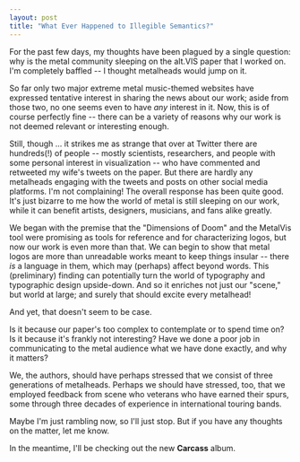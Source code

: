 ```yaml
---
layout: post
title: "What Ever Happened to Illegible Semantics?"
---
```


For the past few days, my thoughts have been plagued by a single question: why is the metal community sleeping on the alt.VIS paper that I worked on. I'm completely baffled -- I thought metalheads would jump on it. 

So far only two major extreme metal music-themed websites have expressed tentative interest in sharing the news about our work; aside from those two, no one seems even to have *any* interest in it. Now, this is of course perfectly fine -- there can be a variety of reasons why our work is not deemed relevant or interesting enough. 

Still, though ... it strikes me as strange that over at Twitter there are hundreds(!) of people -- mostly scientists, researchers, and people with some personal interest in visualization -- who have commented and retweeted my wife's tweets on the paper. But there are hardly any metalheads engaging with the tweets and posts on other social media platforms. I'm not complaining! The overall response has been quite good. It's just bizarre to me how the world of metal is still sleeping on our work, while it can benefit artists, designers, musicians, and fans alike greatly. 

We began with the premise that the "Dimensions of Doom" and the MetalVis tool were promising as tools for reference and for characterizing logos, but now our work is even more than that. We can begin to show that metal logos are more than unreadable works meant to keep things insular -- there *is* a language in them, which may (perhaps) affect beyond words. This (preliminary) finding can potentially turn the world of typography and typographic design upside-down. And so it enriches not just our "scene," but world at large; and surely that should excite every metalhead! 

And yet, that doesn't seem to be case.

Is it because our paper's too complex to contemplate or to spend time on? Is it because it's frankly not interesting? Have we done a poor job in communicating to the metal audience what we have done exactly, and why it matters? 

We, the authors, should have perhaps stressed that we consist of three generations of metalheads. Perhaps we should have stressed, too, that we employed feedback from scene who veterans who have earned their spurs, some through three decades of experience in international touring bands. 

Maybe I'm just rambling now, so I'll just stop. But if you have any thoughts on the matter, let me know. 

In the meantime, I'll be checking out the new **Carcass** album.